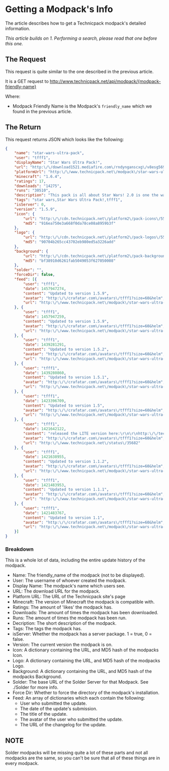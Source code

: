 # Getting a Modpack's Info

The article describes how to get a Technicpack modpack's detailed information.

*This article builds on 1. Performing a search, please read that one before this one.*

## The Request

This request is quite similar to the one described in the previous article.

It is a GET request to http://www.technicpack.net/api/modpack/{modpack-friendly-name}

Where:
* Modpack Friendly Name is the Modpack's `friendly_name` which we found in the previous article.

## The Return

This request returns JSON which looks like the following:

```json
{
	"name": "star-wars-ultra-pack",
	"user": "tfff1",
	"displayName": "Star Wars Ultra Pack!",
	"url": "http:\/\/download1521.mediafire.com\/rndynganscxg\/v8esg569jkf8vgl\/Modpack+Template+Star+Fighter+v1.5.9.zip",
	"platformUrl": "http:\/\/www.technicpack.net\/modpack\/star-wars-ultra-pack.552795",
	"minecraft": "1.6.4",
	"ratings": 17,
	"downloads": "14275",
	"runs": "30510",
	"description": "This pack is all about Star Wars! 2.0 is one the way!",
	"tags": "star wars,Star Wars Ultra Pack!,tfff1",
	"isServer": 0,
	"version": "1.5.9",
	"icon": {
		"url": "http:\/\/cdn.technicpack.net\/platform2\/pack-icons\/552795.png?1457932774",
		"md5": "916ea750e3a668f0da78ce08a8959b3f"
	},
	"logo": {
		"url": "http:\/\/cdn.technicpack.net\/platform2\/pack-logos\/552795.png?1457932774",
		"md5": "90704b265cc43702eb980ed5a3226add"
	},
	"background": {
		"url": "http:\/\/cdn.technicpack.net\/platform2\/pack-backgrounds\/552795.jpg?1457932774",
		"md5": "bf38910d6261fab5049053f627050008"
	},
	"solder": "",
	"forceDir": false,
	"feed": [{
		"user": "tfff1",
		"date": 1457947274,
		"content": "Updated to version 1.5.9",
		"avatar": "http:\/\/crafatar.com\/avatars\/tfff1?size=60&helm",
		"url": "http:\/\/www.technicpack.net\/modpack\/star-wars-ultra-pack.552795\/changelog\/264547"
	}, {
		"user": "tfff1",
		"date": 1457947259,
		"content": "Updated to version 1.5.9",
		"avatar": "http:\/\/crafatar.com\/avatars\/tfff1?size=60&helm",
		"url": "http:\/\/www.technicpack.net\/modpack\/star-wars-ultra-pack.552795\/changelog\/264547"
	}, {
		"user": "tfff1",
		"date": 1439281291,
		"content": "Updated to version 1.5.2",
		"avatar": "http:\/\/crafatar.com\/avatars\/tfff1?size=60&helm",
		"url": "http:\/\/www.technicpack.net\/modpack\/star-wars-ultra-pack.552795\/changelog\/157595"
	}, {
		"user": "tfff1",
		"date": 1439280860,
		"content": "Updated to version 1.5.1",
		"avatar": "http:\/\/crafatar.com\/avatars\/tfff1?size=60&helm",
		"url": "http:\/\/www.technicpack.net\/modpack\/star-wars-ultra-pack.552795\/changelog\/157593"
	}, {
		"user": "tfff1",
		"date": 1423396709,
		"content": "Updated to version 1.5",
		"avatar": "http:\/\/crafatar.com\/avatars\/tfff1?size=60&helm",
		"url": "http:\/\/www.technicpack.net\/modpack\/star-wars-ultra-pack.552795\/changelog\/29233"
	}, {
		"user": "tfff1",
		"date": 1421642122,
		"content": "released the LITE version here:\r\n\r\nhttp:\/\/technicpack.net\/modpack\/star-wars-ultra-pack-lite.568661\r\n\r\nEnjoy!",
		"avatar": "http:\/\/crafatar.com\/avatars\/tfff1?size=60&helm",
		"url": "http:\/\/www.technicpack.net\/status\/35682"
	}, {
		"user": "tfff1",
		"date": 1421638955,
		"content": "Updated to version 1.1.2",
		"avatar": "http:\/\/crafatar.com\/avatars\/tfff1?size=60&helm",
		"url": "http:\/\/www.technicpack.net\/modpack\/star-wars-ultra-pack.552795\/changelog\/14194"
	}, {
		"user": "tfff1",
		"date": 1421483953,
		"content": "Updated to version 1.1.1",
		"avatar": "http:\/\/crafatar.com\/avatars\/tfff1?size=60&helm",
		"url": "http:\/\/www.technicpack.net\/modpack\/star-wars-ultra-pack.552795\/changelog\/12751"
	}, {
		"user": "tfff1",
		"date": 1421483767,
		"content": "Updated to version 1.1",
		"avatar": "http:\/\/crafatar.com\/avatars\/tfff1?size=60&helm",
		"url": "http:\/\/www.technicpack.net\/modpack\/star-wars-ultra-pack.552795\/changelog\/12750"
	}]
}
```

### Breakdown

This is a whole lot of data, including the entire update history of the modpack.

* Name: The friendly_name of the modpack (not to be displayed).
* User: The username of whoever created the modpack.
* Display Name: The modpack's name which users see.
* URL: The download URL for the modpack.
* Platform URL: The URL of the Technicpack site's page
* Minecraft: The version of Minecraft the modpack is compatible with.
* Ratings: The amount of 'likes' the modpack has.
* Downloads: The amount of times the modpack has been downloaded.
* Runs: The amount of times the modpack has been run.
* Decription: The short description of the modpack.
* Tags: The tags the modpack has.
* isServer: Whether the modpack has a server package. 1 = true, 0 = false.
* Version: The current version the modpack is on.
* Icon: A dictionary containing the URL, and MD5 hash of the modpacks Icon.
* Logo: A dictionary containing the URL, and MD5 hash of the modpacks Logo.
* Background: A dictionary containing the URL, and MD5 hash of the modpacks Background.
* Solder: The base URL of the Solder Server for that Modpack. See ./Solder for more info.
* Force Dir: Whether to force the directory of the modpack's installation.
* Feed: An array of dictionaries which each contain the following:
    * User who submitted the update.
    * The date of the update's submission.
    * The title of the update.
    * The avatar of the user who submitted the update.
    * The URL of the changelog for the update.

## NOTE

Solder modpacks will be missing quite a lot of these parts and not all modpacks are the same, so you can't be sure that all of these things are in every modpack.